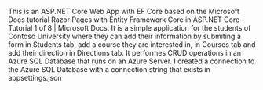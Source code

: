 This is an ASP.NET Core Web App with EF Core based on the Microsoft Docs tutorial Razor Pages with Entity Framework Core in ASP.NET Core - Tutorial 1 of 8 | Microsoft Docs. 
It is a simple application for the students of Contoso University where they can add their information by submiting a form in Students tab, add a course they are interested in, in
Courses tab and add their direction in Directions tab.
It performes CRUD operations in an Azure SQL Database that runs on an Azure Server. I created a connection to the Azure SQL Database with a connection string that exists in appsettings.json 
